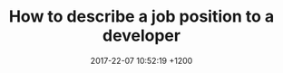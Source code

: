 ---
layout: post
title: "How to describe a job position to a developer"
date: "2017-22-07 10:52:19 +1200"
---